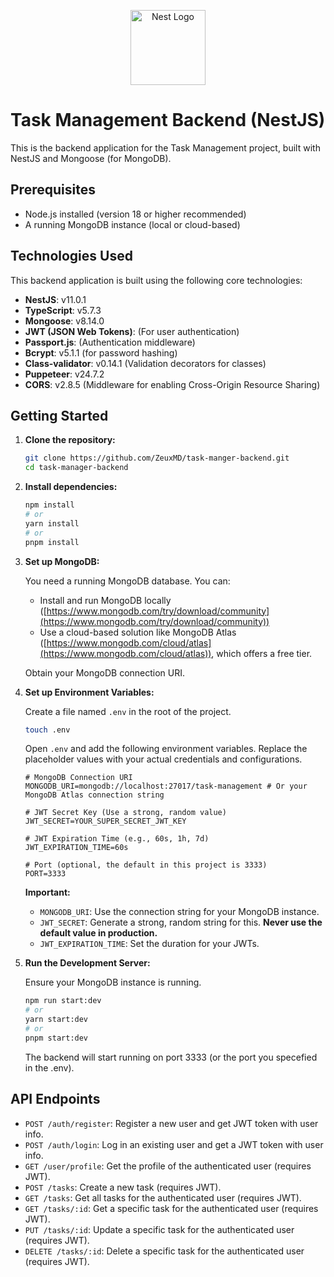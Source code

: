 <p align="center">
  <a href="http://nestjs.com/" target="blank"><img src="https://nestjs.com/img/logo-small.svg" width="120" alt="Nest Logo" /></a>
</p>

[circleci-image]: https://img.shields.io/circleci/build/github/nestjs/nest/master?token=abc123def456
[circleci-url]: https://circleci.com/gh/nestjs/nest

# Task Management Backend (NestJS)

This is the backend application for the Task Management project, built with NestJS and Mongoose (for MongoDB).

## Prerequisites

*   Node.js installed (version 18 or higher recommended)
*   A running MongoDB instance (local or cloud-based)

## Technologies Used

This backend application is built using the following core technologies:

*   **NestJS**: v11.0.1
*   **TypeScript**: v5.7.3
*   **Mongoose**: v8.14.0
*   **JWT (JSON Web Tokens)**: (For user authentication)
*   **Passport.js**: (Authentication middleware)
*   **Bcrypt**: v5.1.1 (for password hashing)
*   **Class-validator**: v0.14.1 (Validation decorators for classes)
*   **Puppeteer**: v24.7.2
*   **CORS**: v2.8.5 (Middleware for enabling Cross-Origin Resource Sharing)

## Getting Started

1.  **Clone the repository:**

    ```bash
    git clone https://github.com/ZeuxMD/task-manger-backend.git
    cd task-manager-backend
    ```

2.  **Install dependencies:**

    ```bash
    npm install
    # or
    yarn install
    # or
    pnpm install
    ```

3.  **Set up MongoDB:**

    You need a running MongoDB database. You can:
    *   Install and run MongoDB locally ([https://www.mongodb.com/try/download/community](https://www.mongodb.com/try/download/community))
    *   Use a cloud-based solution like MongoDB Atlas ([https://www.mongodb.com/cloud/atlas](https://www.mongodb.com/cloud/atlas)), which offers a free tier.

    Obtain your MongoDB connection URI.

4.  **Set up Environment Variables:**

    Create a file named `.env` in the root of the project.

    ```bash
    touch .env
    ```

    Open `.env` and add the following environment variables. Replace the placeholder values with your actual credentials and configurations.

    ```env
    # MongoDB Connection URI
    MONGODB_URI=mongodb://localhost:27017/task-management # Or your MongoDB Atlas connection string

    # JWT Secret Key (Use a strong, random value)
    JWT_SECRET=YOUR_SUPER_SECRET_JWT_KEY

    # JWT Expiration Time (e.g., 60s, 1h, 7d)
    JWT_EXPIRATION_TIME=60s

    # Port (optional, the default in this project is 3333)
    PORT=3333
    ```

    **Important:**
    *   `MONGODB_URI`: Use the connection string for your MongoDB instance.
    *   `JWT_SECRET`: Generate a strong, random string for this. **Never use the default value in production.**
    *   `JWT_EXPIRATION_TIME`: Set the duration for your JWTs.

5.  **Run the Development Server:**

    Ensure your MongoDB instance is running.

    ```bash
    npm run start:dev
    # or
    yarn start:dev
    # or
    pnpm start:dev
    ```

    The backend will start running on port 3333 (or the port you specefied in the .env).

## API Endpoints

*   `POST /auth/register`: Register a new user and get JWT token with user info.
*   `POST /auth/login`: Log in an existing user and get a JWT token with user info.
*   `GET /user/profile`: Get the profile of the authenticated user (requires JWT).
*   `POST /tasks`: Create a new task (requires JWT).
*   `GET /tasks`: Get all tasks for the authenticated user (requires JWT).
*   `GET /tasks/:id`: Get a specific task for the authenticated user (requires JWT).
*   `PUT /tasks/:id`: Update a specific task for the authenticated user (requires JWT).
*   `DELETE /tasks/:id`: Delete a specific task for the authenticated user (requires JWT).
